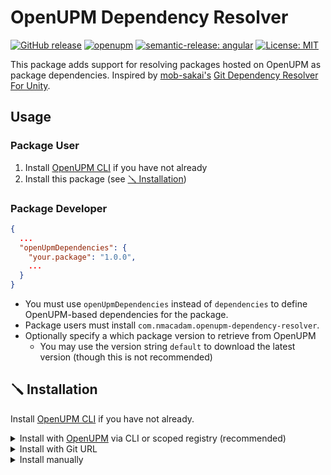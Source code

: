 # OpenUPM Dependency Resolver
[![GitHub release](https://img.shields.io/github/package-json/v/nmacadam/com.nmacadam.openupm-dependency-resolver)](https://github.com/nmacadam/com.nmacadam.openupm-dependency-resolver/releases)
[![openupm](https://img.shields.io/npm/v/com.nmacadam.openupm-dependency-resolver?label=openupm&registry_uri=https://package.openupm.com)](https://openupm.com/packages/com.nmacadam.openupm-dependency-resolver/)
[![semantic-release: angular](https://img.shields.io/badge/semantic--release-angular-e10079?logo=semantic-release)](https://github.com/semantic-release/semantic-release)
[![License: MIT](https://img.shields.io/badge/License-MIT-brightgreen.svg)](/LICENSE)

This package adds support for resolving packages hosted on OpenUPM as package dependencies.  Inspired by [mob-sakai's](https://github.com/mob-sakai) [Git Dependency Resolver For Unity](https://github.com/mob-sakai/GitDependencyResolverForUnity).

## Usage

### Package User
1. Install [OpenUPM CLI](https://openupm.com/docs/getting-started.html) if you have not already
2. Install this package (see [🪛 Installation](https://github.com/nmacadam/com.nmacadam.openupm-dependency-resolver/blob/main/README.md#-installation))

### Package Developer

```JSON
{
  ...
  "openUpmDependencies": {
    "your.package": "1.0.0",
    ...
  }
}
```

- You must use `openUpmDependencies` instead of `dependencies` to define OpenUPM-based dependencies for the package.
- Package users must install `com.nmacadam.openupm-dependency-resolver`.
- Optionally specify a which package version to retrieve from OpenUPM
  - You may use the version string `default` to download the latest version (though this is not recommended)

## 🪛 Installation
Install [OpenUPM CLI](https://openupm.com/docs/getting-started.html) if you have not already.

<details>
  <summary>Install with <a href="https://openupm.com/packages/com.nmacadam.notate/">OpenUPM</a> via CLI or scoped registry (recommended)</summary>
  
  <br />
  
  &emsp;✨ *To add a package via [openupm-cli](https://github.com/openupm/openupm-cli), run the following command:*
  
  &emsp;`openupm install com.nmacadam.openupm-dependency-resolver`
  
  <br />
  
  &emsp;🗃️ *To add a package via scoped registry:*
  
  - Open `Edit/Project Settings/Package Manager`
  - Add a new Scoped Registry:
    ```
    Name: OpenUPM
    URL:  https://package.openupm.com/
    Scope(s): com.nmacadam
    ```
  - Open `Window/Package Manager`
  - Click <kbd>+</kbd>
  - <kbd>Add from Git URL</kbd>
  - `com.nmacadam.openupm-dependency-resolver` <kbd>Add</kbd>
  
</details>
<details>
  <summary>Install with Git URL</summary>
  
  <br />
  
  - Open `Window/Package Manager`
  - Click <kbd>+</kbd>
  - <kbd>Add from Git URL</kbd>
  - `https://github.com/nmacadam/com.nmacadam.openupm-dependency-resolver.git` <kbd>Add</kbd>
  
  &emsp;Note that you won't be able to receive updates through Package Manager this way, you'll have to update manually.
  
</details>
<details>
  <summary>Install manually</summary>
  
  <br />
  
  - Download the [upm](https://github.com/nmacadam/Notate/tree/upm) branch of this repository as a .zip file and extract it
  - Open `Window/Package Manager`
  - Click <kbd>+</kbd>
  - <kbd>Add package from disk</kbd>
  - Select `package.json` in the extracted folder

  &emsp;Note that you won't be able to receive updates through Package Manager this way, you'll have to update manually.
  
</details>